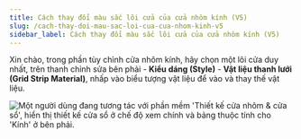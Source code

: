 ```yaml
---
title: Cách thay đổi màu sắc lõi cửa của cửa nhôm kính (V5)
slug: /cach-thay-doi-mau-sac-loi-cua-cua-nhom-kinh-v5
sidebar_label: Cách thay đổi màu sắc lõi cửa của cửa nhôm kính (V5)
---
```


Xin chào, trong phần tùy chỉnh cửa nhôm kính, hãy chọn một lõi cửa duy nhất, trên thanh chỉnh sửa bên phải - **Kiểu dáng (Style)** - **Vật liệu thanh lưới (Grid Strip Material)**, nhấp vào biểu tượng vật liệu để vào và thay thế vật liệu.

![Một người dùng đang tương tác với phần mềm 'Thiết kế cửa nhôm & cửa sổ', hiển thị thiết kế cửa sổ ở chế độ xem chính và bảng thuộc tính cho 'Kính' ở bên phải.](https://storage.googleapis.com/jegavn_kb/images/cb68aaeb-f93f-42e6-bcc5-766560dd1a98.png)